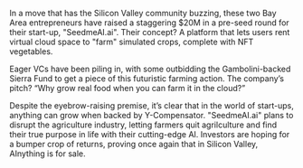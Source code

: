 In a move that has the Silicon Valley community buzzing, these two Bay Area entrepreneurs have raised a staggering $20M in a pre-seed round for their start-up, "SeedmeAI.ai". Their concept? A platform that lets users rent virtual cloud space to "farm" simulated crops, complete with NFT vegetables.

Eager VCs have been piling in, with some outbidding the Gambolini-backed Sierra Fund to get a piece of this futuristic farming action. The company’s pitch? “Why grow real food when you can farm it in the cloud?”

Despite the eyebrow-raising premise, it’s clear that in the world of start-ups, anything can grow when backed by Y-Compensator. "SeedmeAI.ai" plans to disrupt the agriculture industry, letting farmers quit agrilculture and find their true purpose in life with their cutting-edge AI. Investors are hoping for a bumper crop of returns, proving once again that in Silicon Valley, AInything is for sale.
